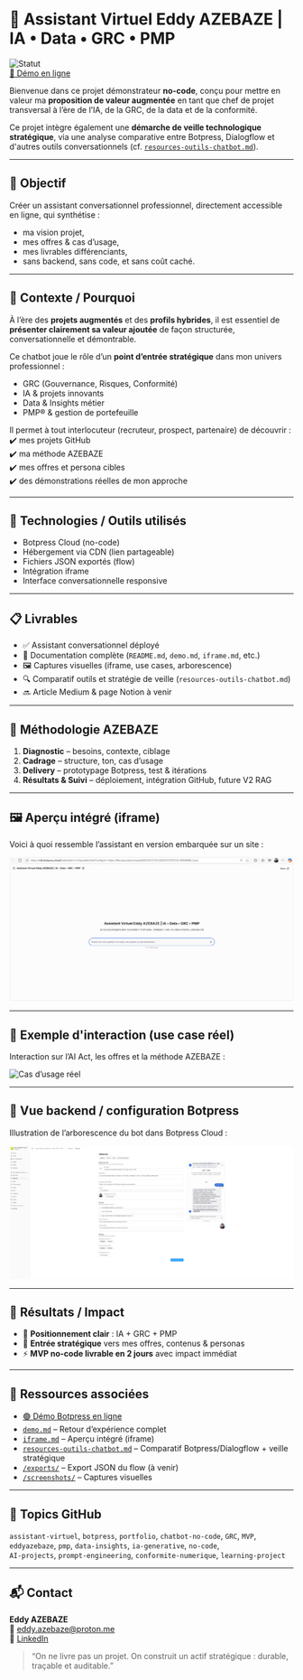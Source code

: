 # 🤖 Assistant Virtuel Eddy AZEBAZE | IA • Data • GRC • PMP

![Statut](https://img.shields.io/badge/statut-déployé-brightgreen)  
[🔗 Démo en ligne](https://cdn.botpress.cloud/webchat/v3.1/shareable.html?configUrl=https://files.bpcontent.cloud/2025/07/27/01/20250727010732-RSM5BWL1.json)

Bienvenue dans ce projet démonstrateur **no-code**, conçu pour mettre en valeur ma **proposition de valeur augmentée** en tant que chef de projet transversal à l’ère de l’IA, de la GRC, de la data et de la conformité.

Ce projet intègre également une **démarche de veille technologique stratégique**, via une analyse comparative entre Botpress, Dialogflow et d'autres outils conversationnels (cf. [`resources-outils-chatbot.md`](./resources-outils-chatbot.md)).

---

## 🚀 Objectif

Créer un assistant conversationnel professionnel, directement accessible en ligne, qui synthétise :  
- ma vision projet,  
- mes offres & cas d’usage,  
- mes livrables différenciants,  
- sans backend, sans code, et sans coût caché.

---

## 🧠 Contexte / Pourquoi

À l’ère des **projets augmentés** et des **profils hybrides**, il est essentiel de **présenter clairement sa valeur ajoutée** de façon structurée, conversationnelle et démontrable.

Ce chatbot joue le rôle d’un **point d’entrée stratégique** dans mon univers professionnel :  
- GRC (Gouvernance, Risques, Conformité)  
- IA & projets innovants  
- Data & Insights métier  
- PMP® & gestion de portefeuille

Il permet à tout interlocuteur (recruteur, prospect, partenaire) de découvrir :  
✔️ mes projets GitHub  
✔️ ma méthode AZEBAZE  
✔️ mes offres et persona cibles  
✔️ des démonstrations réelles de mon approche

---

## 🔧 Technologies / Outils utilisés

- Botpress Cloud (no-code)
- Hébergement via CDN (lien partageable)
- Fichiers JSON exportés (flow)
- Intégration iframe
- Interface conversationnelle responsive

---

## 📋 Livrables

- ✅ Assistant conversationnel déployé
- 📄 Documentation complète (`README.md`, `demo.md`, `iframe.md`, etc.)
- 🖼️ Captures visuelles (iframe, use cases, arborescence)
- 🔍 Comparatif outils et stratégie de veille (`resources-outils-chatbot.md`)
- 🔜 Article Medium & page Notion à venir

---

## 🧩 Méthodologie AZEBAZE

1. **Diagnostic** – besoins, contexte, ciblage  
2. **Cadrage** – structure, ton, cas d’usage  
3. **Delivery** – prototypage Botpress, test & itérations  
4. **Résultats & Suivi** – déploiement, intégration GitHub, future V2 RAG

---

## 🖼️ Aperçu intégré (iframe)

Voici à quoi ressemble l’assistant en version embarquée sur un site :

![Iframe Preview](./screenshots/iframe-preview.png)

---

## 💬 Exemple d'interaction (use case réel)

Interaction sur l’AI Act, les offres et la méthode AZEBAZE :

![Cas d’usage réel](./screenshots/Quelques%20cas%20d’usage%20en%20action.png)

---

## 🧠 Vue backend / configuration Botpress

Illustration de l’arborescence du bot dans Botpress Cloud :

![Arborescence Botpress](./screenshots/Arborescence%20Botpress.png)

---

## 🎯 Résultats / Impact

- 🎯 **Positionnement clair** : IA + GRC + PMP
- 🔗 **Entrée stratégique** vers mes offres, contenus & personas
- ⚡ **MVP no-code livrable en 2 jours** avec impact immédiat

---

## 🔗 Ressources associées

- [🟢 Démo Botpress en ligne](https://cdn.botpress.cloud/webchat/v3.1/shareable.html?configUrl=https://files.bpcontent.cloud/2025/07/27/01/20250727010732-RSM5BWL1.json)
- [`demo.md`](./demo.md) – Retour d’expérience complet
- [`iframe.md`](./iframe.md) – Aperçu intégré (iframe)
- [`resources-outils-chatbot.md`](./resources-outils-chatbot.md) – Comparatif Botpress/Dialogflow + veille stratégique
- [`/exports/`](./exports/) – Export JSON du flow (à venir)
- [`/screenshots/`](./screenshots/) – Captures visuelles

---

## 🧠 Topics GitHub

`assistant-virtuel`, `botpress`, `portfolio`, `chatbot-no-code`, `GRC`, `MVP`,  
`eddyazebaze`, `pmp`, `data-insights`, `ia-generative`, `no-code`,  
`AI-projects`, `prompt-engineering`, `conformite-numerique`, `learning-project`

---

## 📬 Contact

**Eddy AZEBAZE**  
📧 eddy.azebaze@proton.me  
🔗 [LinkedIn](https://www.linkedin.com/in/eddy-azebaze-034a20226)

> “On ne livre pas un projet. On construit un actif stratégique : durable, traçable et auditable.”
